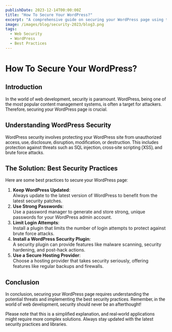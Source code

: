 ```yaml
---
publishDate: 2023-12-14T00:00:00Z
title: "How To Secure Your WordPress?"
excerpt: "A comprehensive guide on securing your WordPress page using the best security practices."
image: /images/blog/security-2023/blog3.png
tags:
  - Web Security
  - WordPress
  - Best Practices
---
```


<h1 style="font-family: 'Roboto', sans-serif;">How To Secure Your WordPress?</h1>

<h2 style="font-family: 'Roboto', sans-serif;">Introduction</h2>

<p style="font-family: 'Roboto', sans-serif;">
In the world of web development, security is paramount. WordPress, being one of the most popular content management systems, is often a target for attackers. Therefore, securing your WordPress page is crucial.
</p>

<h2 style="font-family: 'Roboto', sans-serif;">Understanding WordPress Security</h2>

<p style="font-family: 'Roboto', sans-serif;">
WordPress security involves protecting your WordPress site from unauthorized access, use, disclosure, disruption, modification, or destruction. This includes protection against threats such as SQL injection, cross-site scripting (XSS), and brute force attacks.
</p>

<h2 style="font-family: 'Roboto', sans-serif;">The Solution: Best Security Practices</h2>

<p style="font-family: 'Roboto', sans-serif;">
Here are some best practices to secure your WordPress page:
</p>

1. **Keep WordPress Updated**: <br>Always update to the latest version of WordPress to benefit from the latest security patches.
2. **Use Strong Passwords**: <br>Use a password manager to generate and store strong, unique passwords for your WordPress admin account.
3. **Limit Login Attempts**: <br>Install a plugin that limits the number of login attempts to protect against brute force attacks.
4. **Install a WordPress Security Plugin**: <br>A security plugin can provide features like malware scanning, security hardening, and post-hack actions.
5. **Use a Secure Hosting Provider**: <br>Choose a hosting provider that takes security seriously, offering features like regular backups and firewalls.

<h2 style="font-family: 'Roboto', sans-serif;">Conclusion</h2>

<p style="font-family: 'Roboto', sans-serif;">
In conclusion, securing your WordPress page requires understanding the potential threats and implementing the best security practices. Remember, in the world of web development, security should never be an afterthought!
</p>

<p style="font-family: 'Roboto', sans-serif;">
Please note that this is a simplified explanation, and real-world applications might require more complex solutions. Always stay updated with the latest security practices and libraries.
</p>